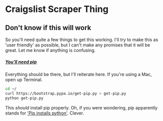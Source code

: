 # Craigslist Scraper Thing

## Don't know if this will work

So you'll need quite a few things to get this working.  I'll try to make this
as 'user friendly' as possible, but I can't make any promises that it will
be great.  Let me know if anything is confusing.

##### [You'll need pip](http://pip.readthedocs.org/en/latest/installing.html)

Everything should be there, but I'll reiterate here.  If you're using a Mac,
open up Terminal.

```sh
cd ~/
curl https://bootstrap.pypa.io/get-pip.py > get-pip.py
python get-pip.py
```

This *should* install pip properly.  Oh, if you were wondering, pip apparently
stands for ['Pip installs python'](http://esmithy.net/2012/08/25/python-packaging-demystified/).
Clever.

